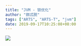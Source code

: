 ```yaml
---
title: "JVM - 锁优化"
author: "颇忒脱"
tags: ["ARTS", "ARTS-T", "jvm"]
date: 2019-09-17T10:25:08+08:00
---
```


<!--more-->

![](lock-optimization.png)

